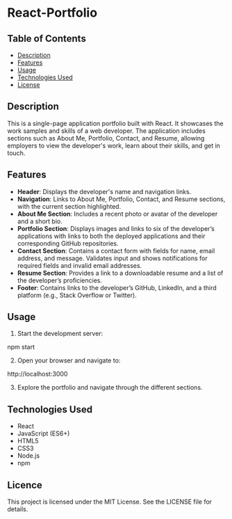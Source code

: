 # React-Portfolio

## Table of Contents

- [Description](#description)
- [Features](#features)
- [Usage](#usage)
- [Technologies Used](#technologies-used)
- [License](#license)

## Description

This is a single-page application portfolio built with React. It showcases the work samples and skills of a web developer. The application includes sections such as About Me, Portfolio, Contact, and Resume, allowing employers to view the developer's work, learn about their skills, and get in touch.

## Features

- **Header**: Displays the developer's name and navigation links.
- **Navigation**: Links to About Me, Portfolio, Contact, and Resume sections, with the current section highlighted.
- **About Me Section**: Includes a recent photo or avatar of the developer and a short bio.
- **Portfolio Section**: Displays images and links to six of the developer’s applications with links to both the deployed applications and their corresponding GitHub repositories.
- **Contact Section**: Contains a contact form with fields for name, email address, and message. Validates input and shows notifications for required fields and invalid email addresses.
- **Resume Section**: Provides a link to a downloadable resume and a list of the developer’s proficiencies.
- **Footer**: Contains links to the developer’s GitHub, LinkedIn, and a third platform (e.g., Stack Overflow or Twitter).

## Usage

1. Start the development server:

npm start

2. Open your browser and navigate to:

http://localhost:3000

3. Explore the portfolio and navigate through the different sections.

## Technologies Used
- React
- JavaScript (ES6+)
- HTML5
- CSS3
- Node.js
- npm

## Licence 
This project is licensed under the MIT License. See the LICENSE file for details.
